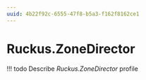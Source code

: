 ```yaml
---
uuid: 4b22f92c-6555-47f8-b5a3-f162f8162ce1
---
```



# Ruckus.ZoneDirector


<!-- prettier-ignore -->
!!! todo
    Describe *Ruckus.ZoneDirector* profile

